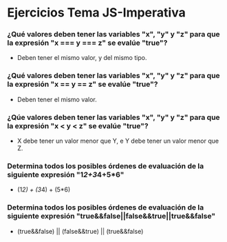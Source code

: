 # Ejercicios Tema JS-Imperativa

### ¿Qué valores deben tener las variables "x", "y" y "z" para que la expresión "x === y === z" se evalúe "true"?

- Deben tener el mismo valor, y del mismo tipo.

### ¿Qué valores deben tener las variables "x", "y" y "z" para que la expresión "x == y == z" se evalúe "true"?

- Deben tener el mismo valor.

### ¿Qúe valores deben tener las variables "x", "y" y "z" para que la expresión "x < y < z" se evalúe "true"?

- X debe tener un valor menor que Y, e Y debe tener un valor menor que Z.

### Determina todos los posibles órdenes de evaluación de la siguiente expresión "1*2+3*4+5*6"

- (1*2) + (3*4) + (5*6)

### Determina todos los posibles órdenes de evaluación de la siguiente expresión "true&&false||false&&true||true&&false"

- (true&&false) || (false&&true) || (true&&false)